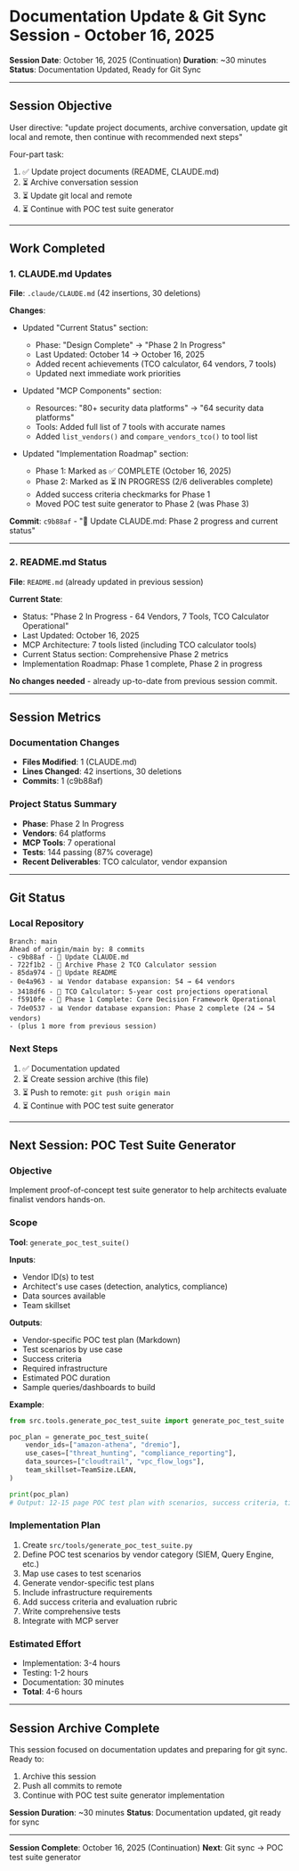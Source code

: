 # Documentation Update & Git Sync Session - October 16, 2025

**Session Date**: October 16, 2025 (Continuation)
**Duration**: ~30 minutes
**Status**: Documentation Updated, Ready for Git Sync

---

## Session Objective

User directive: "update project documents, archive conversation, update git local and remote, then continue with recommended next steps"

Four-part task:
1. ✅ Update project documents (README, CLAUDE.md)
2. ⏳ Archive conversation session
3. ⏳ Update git local and remote
4. ⏳ Continue with POC test suite generator

---

## Work Completed

### 1. CLAUDE.md Updates

**File**: `.claude/CLAUDE.md` (42 insertions, 30 deletions)

**Changes**:
- Updated "Current Status" section:
  - Phase: "Design Complete" → "Phase 2 In Progress"
  - Last Updated: October 14 → October 16, 2025
  - Added recent achievements (TCO calculator, 64 vendors, 7 tools)
  - Updated next immediate work priorities

- Updated "MCP Components" section:
  - Resources: "80+ security data platforms" → "64 security data platforms"
  - Tools: Added full list of 7 tools with accurate names
  - Added `list_vendors()` and `compare_vendors_tco()` to tool list

- Updated "Implementation Roadmap" section:
  - Phase 1: Marked as ✅ COMPLETE (October 16, 2025)
  - Phase 2: Marked as ⏳ IN PROGRESS (2/6 deliverables complete)
  - Added success criteria checkmarks for Phase 1
  - Moved POC test suite generator to Phase 2 (was Phase 3)

**Commit**: `c9b88af` - "📝 Update CLAUDE.md: Phase 2 progress and current status"

---

### 2. README.md Status

**File**: `README.md` (already updated in previous session)

**Current State**:
- Status: "Phase 2 In Progress - 64 Vendors, 7 Tools, TCO Calculator Operational"
- Last Updated: October 16, 2025
- MCP Architecture: 7 tools listed (including TCO calculator tools)
- Current Status section: Comprehensive Phase 2 metrics
- Implementation Roadmap: Phase 1 complete, Phase 2 in progress

**No changes needed** - already up-to-date from previous session commit.

---

## Session Metrics

### Documentation Changes
- **Files Modified**: 1 (CLAUDE.md)
- **Lines Changed**: 42 insertions, 30 deletions
- **Commits**: 1 (c9b88af)

### Project Status Summary
- **Phase**: Phase 2 In Progress
- **Vendors**: 64 platforms
- **MCP Tools**: 7 operational
- **Tests**: 144 passing (87% coverage)
- **Recent Deliverables**: TCO calculator, vendor expansion

---

## Git Status

### Local Repository
```
Branch: main
Ahead of origin/main by: 8 commits
- c9b88af - 📝 Update CLAUDE.md
- 722f1b2 - 📝 Archive Phase 2 TCO Calculator session
- 85da974 - 📝 Update README
- 0e4a963 - 📊 Vendor database expansion: 54 → 64 vendors
- 3418df6 - 🔧 TCO Calculator: 5-year cost projections operational
- f5910fe - 🎯 Phase 1 Complete: Core Decision Framework Operational
- 7de0537 - 📊 Vendor database expansion: Phase 2 complete (24 → 54 vendors)
- (plus 1 more from previous session)
```

### Next Steps
1. ✅ Documentation updated
2. ⏳ Create session archive (this file)
3. ⏳ Push to remote: `git push origin main`
4. ⏳ Continue with POC test suite generator

---

## Next Session: POC Test Suite Generator

### Objective
Implement proof-of-concept test suite generator to help architects evaluate finalist vendors hands-on.

### Scope
**Tool**: `generate_poc_test_suite()`

**Inputs**:
- Vendor ID(s) to test
- Architect's use cases (detection, analytics, compliance)
- Data sources available
- Team skillset

**Outputs**:
- Vendor-specific POC test plan (Markdown)
- Test scenarios by use case
- Success criteria
- Required infrastructure
- Estimated POC duration
- Sample queries/dashboards to build

**Example**:
```python
from src.tools.generate_poc_test_suite import generate_poc_test_suite

poc_plan = generate_poc_test_suite(
    vendor_ids=["amazon-athena", "dremio"],
    use_cases=["threat_hunting", "compliance_reporting"],
    data_sources=["cloudtrail", "vpc_flow_logs"],
    team_skillset=TeamSize.LEAN,
)

print(poc_plan)
# Output: 12-15 page POC test plan with scenarios, success criteria, timeline
```

### Implementation Plan
1. Create `src/tools/generate_poc_test_suite.py`
2. Define POC test scenarios by vendor category (SIEM, Query Engine, etc.)
3. Map use cases to test scenarios
4. Generate vendor-specific test plans
5. Include infrastructure requirements
6. Add success criteria and evaluation rubric
7. Write comprehensive tests
8. Integrate with MCP server

### Estimated Effort
- Implementation: 3-4 hours
- Testing: 1-2 hours
- Documentation: 30 minutes
- **Total**: 4-6 hours

---

## Session Archive Complete

This session focused on documentation updates and preparing for git sync. Ready to:
1. Archive this session
2. Push all commits to remote
3. Continue with POC test suite generator implementation

**Session Duration**: ~30 minutes
**Status**: Documentation updated, git ready for sync

---

**Session Complete**: October 16, 2025 (Continuation)
**Next**: Git sync → POC test suite generator
